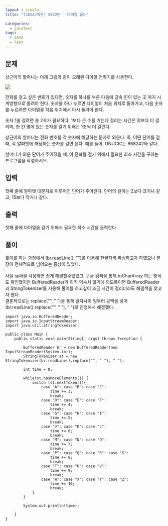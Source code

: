```yaml
---
layout : single
title: "[JAVA/백준] 5622번 - 다이얼 풀이"

categories:
  - javaTest
tags:
  - JAVA
  - Test
---
```


## 문제

상근이의 할머니는 아래 그림과 같이 오래된 다이얼 전화기를 사용한다.

![](https://upload.acmicpc.net/9c88dd24-3a4c-4a09-bc50-e6496958214d/-/preview/)

전화를 걸고 싶은 번호가 있다면, 숫자를 하나를 누른 다음에 금속 핀이 있는 곳 까지 시계방향으로 돌려야 한다. 숫자를 하나 누르면 다이얼이 처음 위치로 돌아가고, 다음 숫자를 누르려면 다이얼을 처음 위치에서 다시 돌려야 한다.

숫자 1을 걸려면 총 2초가 필요하다. 1보다 큰 수를 거는데 걸리는 시간은 이보다 더 걸리며, 한 칸 옆에 있는 숫자를 걸기 위해선 1초씩 더 걸린다.

상근이의 할머니는 전화 번호를 각 숫자에 해당하는 문자로 외운다. 즉, 어떤 단어를 걸 때, 각 알파벳에 해당하는 숫자를 걸면 된다. 예를 들어, UNUCIC는 868242와 같다.

할머니가 외운 단어가 주어졌을 때, 이 전화를 걸기 위해서 필요한 최소 시간을 구하는 프로그램을 작성하시오.

## 입력

첫째 줄에 알파벳 대문자로 이루어진 단어가 주어진다. 단어의 길이는 2보다 크거나 같고, 15보다 작거나 같다.

## 출력

첫째 줄에 다이얼을 걸기 위해서 필요한 최소 시간을 출력한다.

## 풀이

풀이를 하는 과정에서 (br.readLine(),  "")를 이용해 한글자씩 파싱하고자 하였으나 문장이 전체적으로 넘어오는 증상이 있었다.<br><br>사실 split을 사용하면 쉽게 해결할수있었고, 구글 검색을 통해  toCharArray 하는 방식도 확인했지만
BufferedReader가 아직 익숙치 않기에 되도록이면 BufferedReader과 StringTokenizer를 사용해 풀이를 하고싶어 조금 시간이 걸리더라도 해결책을 찾고자 했다.<br>결론적으로는 replace("", " ")을 통해 글자사이 일부러 공백을 넣어 (br.readLine().replace("", " "), " ")로 진행해서 해결했다. 
 
~~~
import java.io.BufferedReader;
import java.io.InputStreamReader;
import java.util.StringTokenizer;

public class Main {
	public static void main(String[] args) throws Exception {
			
		BufferedReader br = new BufferedReader(new InputStreamReader(System.in));
		StringTokenizer st = new StringTokenizer(br.readLine().replace("", " "), " ");
		
		int time = 0;
		
		while(st.hasMoreElements()) {
			switch (st.nextToken()){
				case "A": case "B": case "C":
					time += 3;
					break;
				case "D": case "E": case "F":
					time += 4;
					break;
				case "G": case "H": case "I":
					time += 5;
					break;
				case "J": case "K": case "L":
					time += 6;
					break;
				case "M": case "N": case "O":
					time += 7;
					break;
				case "P": case "Q": case "R": case "S":
					time += 8;
					break;
				case "T": case "U": case "V":
					time += 9;
					break;
				case "W": case "X": case "Y": case "Z":
					time += 10;
					break;
			}
		}
		
		System.out.println(time);
		
	}
}
~~~
